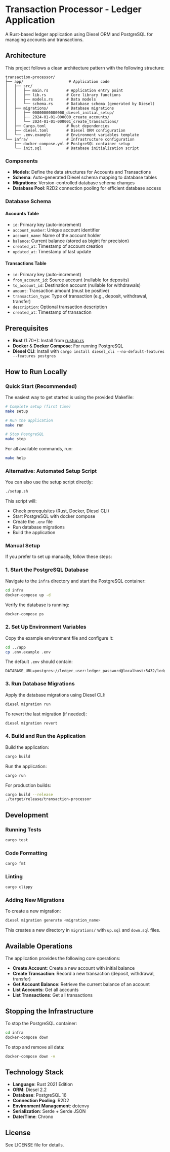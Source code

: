# Transaction Processor - Ledger Application

A Rust-based ledger application using Diesel ORM and PostgreSQL for managing accounts and transactions.

## Architecture

This project follows a clean architecture pattern with the following structure:

```
transaction-processor/
├── app/                    # Application code
│   ├── src/
│   │   ├── main.rs        # Application entry point
│   │   ├── lib.rs         # Core library functions
│   │   ├── models.rs      # Data models
│   │   └── schema.rs      # Database schema (generated by Diesel)
│   ├── migrations/        # Database migrations
│   │   ├── 00000000000000_diesel_initial_setup/
│   │   ├── 2024-01-01-000000_create_accounts/
│   │   └── 2024-01-01-000001_create_transactions/
│   ├── Cargo.toml         # Rust dependencies
│   ├── diesel.toml        # Diesel ORM configuration
│   └── .env.example       # Environment variables template
└── infra/                 # Infrastructure configuration
    ├── docker-compose.yml # PostgreSQL container setup
    └── init.sql           # Database initialization script
```

### Components

- **Models**: Define the data structures for Accounts and Transactions
- **Schema**: Auto-generated Diesel schema mapping to database tables
- **Migrations**: Version-controlled database schema changes
- **Database Pool**: R2D2 connection pooling for efficient database access

### Database Schema

#### Accounts Table
- `id`: Primary key (auto-increment)
- `account_number`: Unique account identifier
- `account_name`: Name of the account holder
- `balance`: Current balance (stored as bigint for precision)
- `created_at`: Timestamp of account creation
- `updated_at`: Timestamp of last update

#### Transactions Table
- `id`: Primary key (auto-increment)
- `from_account_id`: Source account (nullable for deposits)
- `to_account_id`: Destination account (nullable for withdrawals)
- `amount`: Transaction amount (must be positive)
- `transaction_type`: Type of transaction (e.g., deposit, withdrawal, transfer)
- `description`: Optional transaction description
- `created_at`: Timestamp of transaction

## Prerequisites

- **Rust** (1.70+): Install from [rustup.rs](https://rustup.rs/)
- **Docker** & **Docker Compose**: For running PostgreSQL
- **Diesel CLI**: Install with `cargo install diesel_cli --no-default-features --features postgres`

## How to Run Locally

### Quick Start (Recommended)

The easiest way to get started is using the provided Makefile:

```bash
# Complete setup (first time)
make setup

# Run the application
make run

# Stop PostgreSQL
make stop
```

For all available commands, run:
```bash
make help
```

### Alternative: Automated Setup Script

You can also use the setup script directly:

```bash
./setup.sh
```

This script will:
- Check prerequisites (Rust, Docker, Diesel CLI)
- Start PostgreSQL with docker compose
- Create the `.env` file
- Run database migrations
- Build the application

### Manual Setup

If you prefer to set up manually, follow these steps:

### 1. Start the PostgreSQL Database

Navigate to the `infra` directory and start the PostgreSQL container:

```bash
cd infra
docker-compose up -d
```

Verify the database is running:

```bash
docker-compose ps
```

### 2. Set Up Environment Variables

Copy the example environment file and configure it:

```bash
cd ../app
cp .env.example .env
```

The default `.env` should contain:
```
DATABASE_URL=postgres://ledger_user:ledger_password@localhost:5432/ledger_db
```

### 3. Run Database Migrations

Apply the database migrations using Diesel CLI:

```bash
diesel migration run
```

To revert the last migration (if needed):
```bash
diesel migration revert
```

### 4. Build and Run the Application

Build the application:

```bash
cargo build
```

Run the application:

```bash
cargo run
```

For production builds:
```bash
cargo build --release
./target/release/transaction-processor
```

## Development

### Running Tests

```bash
cargo test
```

### Code Formatting

```bash
cargo fmt
```

### Linting

```bash
cargo clippy
```

### Adding New Migrations

To create a new migration:

```bash
diesel migration generate <migration_name>
```

This creates a new directory in `migrations/` with `up.sql` and `down.sql` files.

## Available Operations

The application provides the following core operations:

- **Create Account**: Create a new account with initial balance
- **Create Transaction**: Record a new transaction (deposit, withdrawal, transfer)
- **Get Account Balance**: Retrieve the current balance of an account
- **List Accounts**: Get all accounts
- **List Transactions**: Get all transactions

## Stopping the Infrastructure

To stop the PostgreSQL container:

```bash
cd infra
docker-compose down
```

To stop and remove all data:

```bash
docker-compose down -v
```

## Technology Stack

- **Language**: Rust 2021 Edition
- **ORM**: Diesel 2.2
- **Database**: PostgreSQL 16
- **Connection Pooling**: R2D2
- **Environment Management**: dotenvy
- **Serialization**: Serde + Serde JSON
- **Date/Time**: Chrono

## License

See LICENSE file for details.